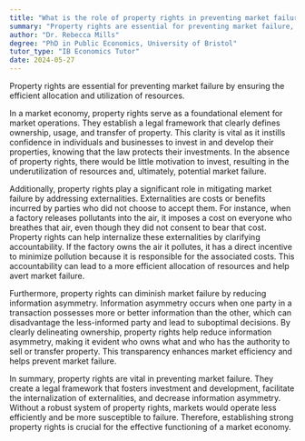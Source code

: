 ```yaml
---
title: "What is the role of property rights in preventing market failure?"
summary: "Property rights are essential for preventing market failure, as they facilitate the efficient allocation and utilization of resources, promoting economic stability and growth."
author: "Dr. Rebecca Mills"
degree: "PhD in Public Economics, University of Bristol"
tutor_type: "IB Economics Tutor"
date: 2024-05-27
---
```


Property rights are essential for preventing market failure by ensuring the efficient allocation and utilization of resources.

In a market economy, property rights serve as a foundational element for market operations. They establish a legal framework that clearly defines ownership, usage, and transfer of property. This clarity is vital as it instills confidence in individuals and businesses to invest in and develop their properties, knowing that the law protects their investments. In the absence of property rights, there would be little motivation to invest, resulting in the underutilization of resources and, ultimately, potential market failure.

Additionally, property rights play a significant role in mitigating market failure by addressing externalities. Externalities are costs or benefits incurred by parties who did not choose to accept them. For instance, when a factory releases pollutants into the air, it imposes a cost on everyone who breathes that air, even though they did not consent to bear that cost. Property rights can help internalize these externalities by clarifying accountability. If the factory owns the air it pollutes, it has a direct incentive to minimize pollution because it is responsible for the associated costs. This accountability can lead to a more efficient allocation of resources and help avert market failure.

Furthermore, property rights can diminish market failure by reducing information asymmetry. Information asymmetry occurs when one party in a transaction possesses more or better information than the other, which can disadvantage the less-informed party and lead to suboptimal decisions. By clearly delineating ownership, property rights help reduce information asymmetry, making it evident who owns what and who has the authority to sell or transfer property. This transparency enhances market efficiency and helps prevent market failure.

In summary, property rights are vital in preventing market failure. They create a legal framework that fosters investment and development, facilitate the internalization of externalities, and decrease information asymmetry. Without a robust system of property rights, markets would operate less efficiently and be more susceptible to failure. Therefore, establishing strong property rights is crucial for the effective functioning of a market economy.
    
